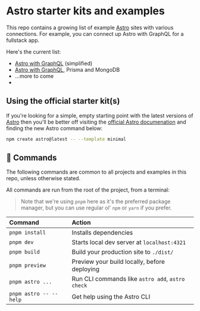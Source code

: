 # Astro starter kits and examples

This repo contains a growing list of example [Astro](https://astro.build) sites with various connections. For example, you can connect up Astro with GraphQL for a fullstack app.

Here's the current list:

- [Astro with GraphQL](./astro-graphql/) (simplified)
- [Astro with GraphQL](./astro-prisma-graphql/), Prisma and MongoDB
- ...more to come
-

## Using the official starter kit(s)

If you're looking for a simple, empty starting point with the latest versions of [Astro](https://astro.build) then you'll be better off visiting the [official Astro documenation](https://docs.astro.build) and finding the new Astro command below:

```sh
npm create astro@latest -- --template minimal
```

## 🧞 Commands

The following commands are common to all projects and examples in this repo, unless otherwise stated.

All commands are run from the root of the project, from a terminal:

> Note that we're using `pnpm` here as it's the preferred package manager, but you can use regular ol' `npm` or `yarn` if you prefer.

| Command                | Action                                           |
| :--------------------- | :----------------------------------------------- |
| `pnpm install`         | Installs dependencies                            |
| `pnpm dev`             | Starts local dev server at `localhost:4321`      |
| `pnpm build`           | Build your production site to `./dist/`          |
| `pnpm preview`         | Preview your build locally, before deploying     |
| `pnpm astro ...`       | Run CLI commands like `astro add`, `astro check` |
| `pnpm astro -- --help` | Get help using the Astro CLI                     |
